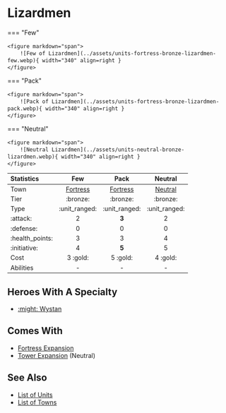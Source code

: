 # Lizardmen

=== "Few"

    <figure markdown="span">
        ![Few of Lizardmen](../assets/units-fortress-bronze-lizardmen-few.webp){ width="340" align=right }
    </figure>

=== "Pack"

    <figure markdown="span">
        ![Pack of Lizardmen](../assets/units-fortress-bronze-lizardmen-pack.webp){ width="340" align=right }
    </figure>

=== "Neutral"

    <figure markdown="span">
        ![Neutral Lizardmen](../assets/units-neutral-bronze-lizardmen.webp){ width="340" align=right }
    </figure>


| Statistics | Few | Pack | Neutral |
| :--- | :---: | :---: | :---: |
| Town | [Fortress](../towns/fortress.md) | [Fortress](../towns/fortress.md) | [Neutral](../towns/neutral.md) |
| Tier | :bronze: | :bronze: | :bronze: |
| Type | :unit_ranged: | :unit_ranged: | :unit_ranged: |
| :attack: | 2 | **3** | 2 |
| :defense: | 0 | 0 | 0 |
| :health_points: | 3 | 3 | 4 |
| :initiative: | 4 | **5** | 5 |
| Cost | 3 :gold: | 5 :gold: | 4 :gold: |
| Abilities | - | - | - |


## Heroes With A Specialty

- [:might: Wystan](../heroes/wystan.md#specialty)


## Comes With

- [Fortress Expansion](../content/fortress_expansion.md)
- [Tower Expansion](../content/tower_expansion.md) (Neutral)


## See Also

- [List of Units](index.md)
- [List of Towns](../towns/index.md)